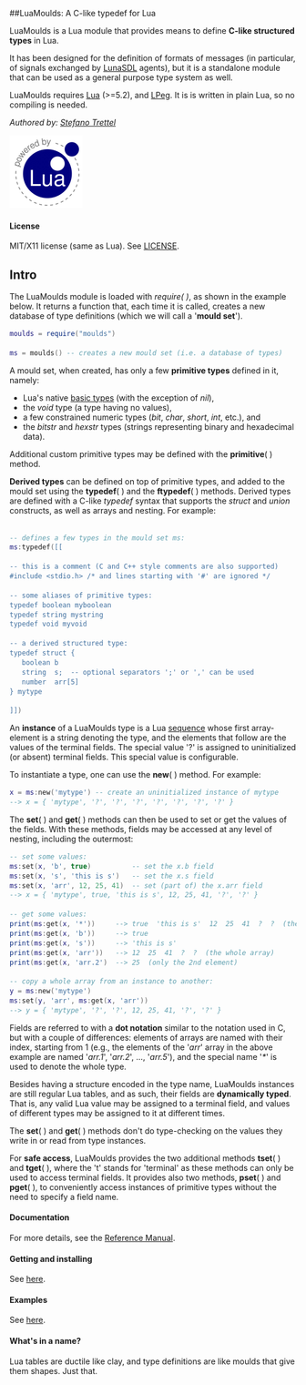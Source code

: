 ##LuaMoulds: A C-like typedef for Lua

LuaMoulds is a Lua module that provides means to define **C-like structured types** in Lua.

It has been designed for the definition of formats of messages (in particular, of signals
exchanged by [LunaSDL](https://github.com/stetre/lunasdl) agents),
but it is a standalone module that can be used as a general purpose type system as well.

LuaMoulds requires [Lua](http://www.lua.org/) (>=5.2), and 
[LPeg](http://www.inf.puc-rio.br/~roberto/lpeg/).
It is is written in plain Lua, so no compiling is needed.

_Authored by:_ _[Stefano Trettel](https://www.linkedin.com/in/stetre)_

[![Lua logo](./doc/powered-by-lua.gif)](http://www.lua.org/)

#### License

MIT/X11 license (same as Lua). See [LICENSE](./LICENSE).

## Intro

The LuaMoulds module is loaded with _require( )_, as shown in the example below.
It returns a function that, each time it is called, creates a new database of type definitions
(which we will call a '**mould set**').

```lua
moulds = require("moulds")

ms = moulds() -- creates a new mould set (i.e. a database of types)
```

A mould set, when created, has only a few **primitive types** defined in it, namely:
* Lua's native [basic types](http://www.lua.org/manual/5.3/manual.html#2.1)
(with the exception of _nil_),
* the _void_ type (a type having no values),
* a few constrained numeric types (_bit_, _char_, _short_, _int_, etc.), and
* the _bitstr_ and _hexstr_ types (strings representing binary and hexadecimal data).

Additional custom primitive types may be defined with the **primitive**( ) method.

**Derived types** can be defined on top of primitive types, and added to the mould set
using the **typedef**( ) and the **ftypedef**( ) methods.
Derived types are defined with a C-like _typedef_ syntax that supports the _struct_
and _union_ constructs, as well as arrays and nesting.
For example:

```lua

-- defines a few types in the mould set ms:
ms:typedef([[

-- this is a comment (C and C++ style comments are also supported)
#include <stdio.h> /* and lines starting with '#' are ignored */

-- some aliases of primitive types:
typedef boolean myboolean
typedef string mystring
typedef void myvoid

-- a derived structured type:
typedef struct {
   boolean b      
   string  s;  -- optional separators ';' or ',' can be used
   number  arr[5]
} mytype

]])
```


An **instance** of a LuaMoulds type is a 
Lua [sequence](http://www.lua.org/manual/5.3/manual.html#3.4.7)
whose first array-element is a string denoting the type, and the elements that follow are
the values of the terminal fields. The special value '?' is assigned to uninitialized (or absent)
terminal fields. This special value is configurable.

To instantiate a type, one can use the **new**( ) method. For example:

```lua
x = ms:new('mytype') -- create an uninitialized instance of mytype
--> x = { 'mytype', '?', '?', '?', '?', '?', '?', '?' }
```

The **set**( ) and **get**( ) methods can then be used to set or get the values of the fields.
With these methods, fields may be accessed at any level of nesting, including the outermost:

```lua
-- set some values:
ms:set(x, 'b', true)          -- set the x.b field
ms:set(x, 's', 'this is s')   -- set the x.s field
ms:set(x, 'arr', 12, 25, 41)  -- set (part of) the x.arr field
--> x = { 'mytype', true, 'this is s', 12, 25, 41, '?', '?' }

-- get some values:
print(ms:get(x, '*'))     --> true  'this is s'  12  25  41  ?  ?  (the whole type)
print(ms:get(x, 'b'))     --> true
print(ms:get(x, 's'))     --> 'this is s'
print(ms:get(x, 'arr'))   --> 12  25  41  ?  ?  (the whole array)
print(ms:get(x, 'arr.2')  --> 25  (only the 2nd element)

-- copy a whole array from an instance to another:
y = ms:new('mytype')
ms:set(y, 'arr', ms:get(x, 'arr'))  
--> y = { 'mytype', '?', '?', 12, 25, 41, '?', '?' }

```

Fields are referred to with a **dot notation** similar to the notation used in C, but with
a couple of differences:  elements of arrays are named with their index, starting from 1
(e.g., the elements of the '_arr_' array in the above example are named 
'_arr.1_', '_arr.2_', ..., '_arr.5_'), and the special name '_*_' is used to denote the
whole type.

Besides having a structure encoded in the type name, LuaMoulds instances are
still regular Lua tables, and as such, their fields are **dynamically typed**. 
That is, any valid Lua value may be assigned to a terminal field, and values of different
types may be assigned to it at different times. 

The **set**( ) and **get**( ) methods don't do type-checking on the values they write in
or read from type instances.

For **safe access**, LuaMoulds provides the two additional methods **tset**( ) and **tget**( ),
where the 't' stands for 'terminal' as these methods can only be used to access terminal fields.
It provides also two methods, **pset**( ) and **pget**( ), to conveniently
access instances of primitive types without the need to specify a field name.

#### Documentation

For more details, see the [Reference Manual](https://stetre.github.io/luamoulds/doc/index.html).

#### Getting and installing

See [here](https://stetre.github.io/luamoulds/doc/index.html#_getting_and_installing).

#### Examples

See [here](https://stetre.github.io/luamoulds/doc/index.html#_examples).

#### What's in a name?

Lua tables are ductile like clay, and type definitions are like moulds that give them shapes. Just that.
